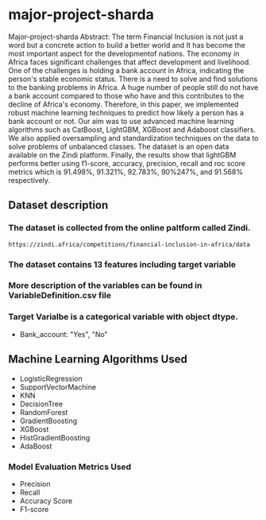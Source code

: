# major-project-sharda
Major-project-sharda
Abstract:
The term Financial Inclusion is not just a word but a concrete action to build a better world and It has become the most important aspect 
for the developmentof nations.  The economy in Africa faces significant challenges that affect development and livelihood. One of the 
challenges is holding a bank account in Africa, indicating the person's stable economic status. There is a need to solve and find solutions 
to the banking problems in Africa. A huge number of people still do not have a bank account compared to those who have and this contributes 
to the decline of Africa's economy. Therefore, in this paper, we implemented robust machine learning techniques to predict how likely a person 
has a bank account or not. Our aim was to use advanced machine learning algorithms such as CatBoost, LightGBM, XGBoost and Adaboost classifiers. 
We also applied oversampling and standardization techniques on the data to solve problems of unbalanced classes. The dataset is an open data 
available on the Zindi platform. Finally, the results show that lightGBM performs better using f1-score, accuracy, precision, recall and roc score
metrics which is 91.498%, 91.321%, 92.783%, 90%247%, and 91.568% respectively. <br>

## Dataset description
### The dataset is collected from the online paltform called Zindi.
```
https://zindi.africa/competitions/financial-inclusion-in-africa/data
```

### The dataset contains 13 features including target variable
### More description of the variables can be found in VariableDefinition.csv file

### Target Varialbe is a categorical variable with object dtype.
* Bank_account: "Yes", "No"


## Machine Learning Algorithms Used
* LogisticRegression
* SupportVectorMachine
* KNN
* DecisionTree
* RandomForest
* GradientBoosting
* XGBoost
* HistGradientBoosting
* AdaBoost

### Model Evaluation Metrics Used
* Precision
* Recall 
* Accuracy Score
* F1-score

